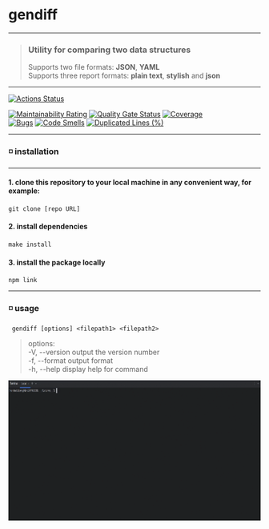 
# gendiff
___

> ### **Utility for comparing two data structures** </br> 
> 
> Supports two file formats: **JSON**, **YAML** </br>
> Supports three report formats: **plain text**, **stylish** and **json**
___

[![Actions Status](https://github.com/nordwaldberg/backend-project-46/actions/workflows/hexlet-check.yml/badge.svg)](https://github.com/nordwaldberg/backend-project-46/actions)

[![Maintainability Rating](https://sonarcloud.io/api/project_badges/measure?project=nordwaldberg_backend-project-46&metric=sqale_rating)](https://sonarcloud.io/summary/new_code?id=nordwaldberg_backend-project-46)
[![Quality Gate Status](https://sonarcloud.io/api/project_badges/measure?project=nordwaldberg_backend-project-46&metric=alert_status)](https://sonarcloud.io/summary/new_code?id=nordwaldberg_backend-project-46)
[![Coverage](https://sonarcloud.io/api/project_badges/measure?project=nordwaldberg_backend-project-46&metric=coverage)](https://sonarcloud.io/summary/new_code?id=nordwaldberg_backend-project-46)<br/>
[![Bugs](https://sonarcloud.io/api/project_badges/measure?project=nordwaldberg_backend-project-46&metric=bugs)](https://sonarcloud.io/summary/new_code?id=nordwaldberg_backend-project-46)
[![Code Smells](https://sonarcloud.io/api/project_badges/measure?project=nordwaldberg_backend-project-46&metric=code_smells)](https://sonarcloud.io/summary/new_code?id=nordwaldberg_backend-project-46)
[![Duplicated Lines (%)](https://sonarcloud.io/api/project_badges/measure?project=nordwaldberg_backend-project-46&metric=duplicated_lines_density)](https://sonarcloud.io/summary/new_code?id=nordwaldberg_backend-project-46)<br/>

___

### ◽ installation
___
#### 1. clone this repository to your local machine in any convenient way, for example:
```
git clone [repo URL]
```
#### 2. install dependencies
```
make install
```
#### 3. install the package locally
```
npm link
```
___

### ◽ usage
```
 gendiff [options] <filepath1> <filepath2>
```
> options: </br>
> -V, --version        output the version number </br>
> -f, --format <type>  output format </br>
> -h, --help           display help for command </br>

<img 
    src="assets/gendiff.gif"
    width="840" 
    height="280" 
    alt="demo_gendiff">

